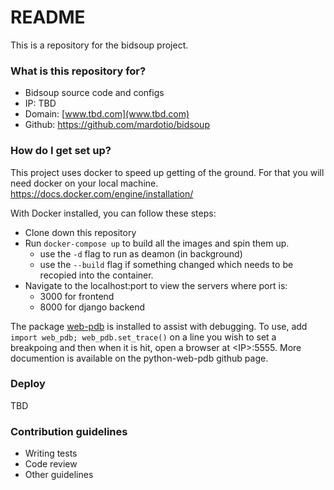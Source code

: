 # README #

This is a repository for the bidsoup project.

### What is this repository for? ###

* Bidsoup source code and configs
* IP: TBD
* Domain: [www.tbd.com](www.tbd.com)
* Github: https://github.com/mardotio/bidsoup

### How do I get set up? ###
This project uses docker to speed up getting of the ground. For that you will need docker on your local machine. https://docs.docker.com/engine/installation/

With Docker installed, you can follow these steps:

* Clone down this repository
* Run `docker-compose up` to build all the images and spin them up.
  * use the `-d` flag to run as deamon (in background)
  * use the `--build` flag if something changed which needs to be recopied into the container.
* Navigate to the localhost:port to view the servers where port is:
  * 3000 for frontend
  * 8000 for django backend

The package [web-pdb](https://github.com/romanvm/python-web-pdb) is installed to assist with debugging. To use, add `import web_pdb; web_pdb.set_trace()` on a line you wish to set a breakpoing and then when it is hit, open a browser at \<IP>:5555. More documention is available on the python-web-pdb github page.

### Deploy ###
TBD

### Contribution guidelines ###

* Writing tests
* Code review
* Other guidelines
